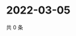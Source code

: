 # 2022-03-05

共 0 条

<!-- BEGIN WEIBO -->
<!-- 最后更新时间 Sat Mar 05 2022 08:51:53 GMT+0800 (China Standard Time) -->

<!-- END WEIBO -->
